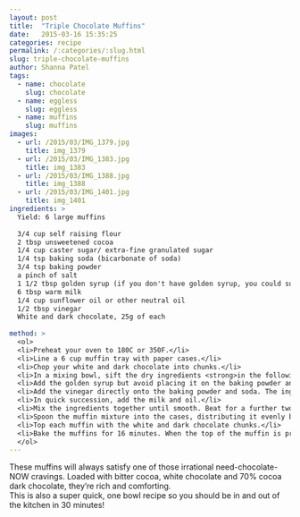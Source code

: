 ```yaml
---
layout: post
title:  "Triple Chocolate Muffins"
date:   2015-03-16 15:35:25
categories: recipe
permalink: /:categories/:slug.html
slug: triple-chocolate-muffins
author: Shanna Patel
tags: 
  - name: chocolate
    slug: chocolate
  - name: eggless
    slug: eggless
  - name: muffins
    slug: muffins
images: 
  - url: /2015/03/IMG_1379.jpg
    title: img_1379
  - url: /2015/03/IMG_1383.jpg
    title: img_1383
  - url: /2015/03/IMG_1388.jpg
    title: img_1388
  - url: /2015/03/IMG_1401.jpg
    title: img_1401
ingredients: >
  Yield: 6 large muffins
  
  3/4 cup self raising flour
  2 tbsp unsweetened cocoa 
  1/4 cup caster sugar/ extra-fine granulated sugar
  1/4 tsp baking soda (bicarbonate of soda)
  3/4 tsp baking powder 
  a pinch of salt
  1 1/2 tbsp golden syrup (if you don't have golden syrup, you could substitute honey)
  6 tbsp warm milk
  1/4 cup sunflower oil or other neutral oil
  1/2 tbsp vinegar 
  White and dark chocolate, 25g of each
  
method: >
  <ol>
  <li>Preheat your oven to 180C or 350F.</li>
  <li>Line a 6 cup muffin tray with paper cases.</li>
  <li>Chop your white and dark chocolate into chunks.</li>
  <li>In a mixing bowl, sift the dry ingredients <strong>in the following order</strong>: cocoa, sugar, flour, salt, baking soda, baking powder.</li>
  <li>Add the golden syrup but avoid placing it on the baking powder and baking soda.</li>
  <li>Add the vinegar directly onto the baking powder and soda. The ingredients will react and you’ll see lots of bubbles. This is exactly what you’re looking for.</li>
  <li>In quick succession, add the milk and oil.</li>
  <li>Mix the ingredients together until smooth. Beat for a further two minutes.</li>
  <li>Spoon the muffin mixture into the cases, distributing it evenly between the 6 - about 2 generous tablespoons per muffin.</li>
  <li>Top each muffin with the white and dark chocolate chunks.</li>
  <li>Bake the muffins for 16 minutes. When the top of the muffin is pressed gently, it should bounce back up. If it doesn't cook for a further 2 minutes, until it does bounce back.</li>
  </ol>
---
```

<p>These muffins will always satisfy one of those irrational need-chocolate-NOW cravings. Loaded with bitter cocoa, white chocolate and 70% cocoa dark chocolate, they’re rich and comforting.<br/>
This is also a super quick, one bowl recipe so you should be in and out of the kitchen in 30 minutes!</p>
<p> </p>

